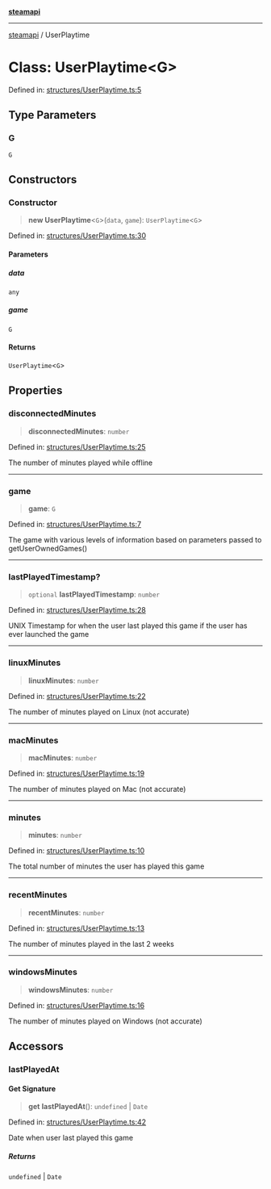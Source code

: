 [**steamapi**](../README.md)

***

[steamapi](../README.md) / UserPlaytime

# Class: UserPlaytime\<G\>

Defined in: [structures/UserPlaytime.ts:5](https://github.com/xDimGG/node-steamapi/blob/581c07afeb4ac3b12f9edf652025117d15d662af/src/structures/UserPlaytime.ts#L5)

## Type Parameters

### G

`G`

## Constructors

### Constructor

> **new UserPlaytime**\<`G`\>(`data`, `game`): `UserPlaytime`\<`G`\>

Defined in: [structures/UserPlaytime.ts:30](https://github.com/xDimGG/node-steamapi/blob/581c07afeb4ac3b12f9edf652025117d15d662af/src/structures/UserPlaytime.ts#L30)

#### Parameters

##### data

`any`

##### game

`G`

#### Returns

`UserPlaytime`\<`G`\>

## Properties

### disconnectedMinutes

> **disconnectedMinutes**: `number`

Defined in: [structures/UserPlaytime.ts:25](https://github.com/xDimGG/node-steamapi/blob/581c07afeb4ac3b12f9edf652025117d15d662af/src/structures/UserPlaytime.ts#L25)

The number of minutes played while offline

***

### game

> **game**: `G`

Defined in: [structures/UserPlaytime.ts:7](https://github.com/xDimGG/node-steamapi/blob/581c07afeb4ac3b12f9edf652025117d15d662af/src/structures/UserPlaytime.ts#L7)

The game with various levels of information based on parameters passed to getUserOwnedGames()

***

### lastPlayedTimestamp?

> `optional` **lastPlayedTimestamp**: `number`

Defined in: [structures/UserPlaytime.ts:28](https://github.com/xDimGG/node-steamapi/blob/581c07afeb4ac3b12f9edf652025117d15d662af/src/structures/UserPlaytime.ts#L28)

UNIX Timestamp for when the user last played this game if the user has ever launched the game

***

### linuxMinutes

> **linuxMinutes**: `number`

Defined in: [structures/UserPlaytime.ts:22](https://github.com/xDimGG/node-steamapi/blob/581c07afeb4ac3b12f9edf652025117d15d662af/src/structures/UserPlaytime.ts#L22)

The number of minutes played on Linux (not accurate)

***

### macMinutes

> **macMinutes**: `number`

Defined in: [structures/UserPlaytime.ts:19](https://github.com/xDimGG/node-steamapi/blob/581c07afeb4ac3b12f9edf652025117d15d662af/src/structures/UserPlaytime.ts#L19)

The number of minutes played on Mac (not accurate)

***

### minutes

> **minutes**: `number`

Defined in: [structures/UserPlaytime.ts:10](https://github.com/xDimGG/node-steamapi/blob/581c07afeb4ac3b12f9edf652025117d15d662af/src/structures/UserPlaytime.ts#L10)

The total number of minutes the user has played this game

***

### recentMinutes

> **recentMinutes**: `number`

Defined in: [structures/UserPlaytime.ts:13](https://github.com/xDimGG/node-steamapi/blob/581c07afeb4ac3b12f9edf652025117d15d662af/src/structures/UserPlaytime.ts#L13)

The number of minutes played in the last 2 weeks

***

### windowsMinutes

> **windowsMinutes**: `number`

Defined in: [structures/UserPlaytime.ts:16](https://github.com/xDimGG/node-steamapi/blob/581c07afeb4ac3b12f9edf652025117d15d662af/src/structures/UserPlaytime.ts#L16)

The number of minutes played on Windows (not accurate)

## Accessors

### lastPlayedAt

#### Get Signature

> **get** **lastPlayedAt**(): `undefined` \| `Date`

Defined in: [structures/UserPlaytime.ts:42](https://github.com/xDimGG/node-steamapi/blob/581c07afeb4ac3b12f9edf652025117d15d662af/src/structures/UserPlaytime.ts#L42)

Date when user last played this game

##### Returns

`undefined` \| `Date`
